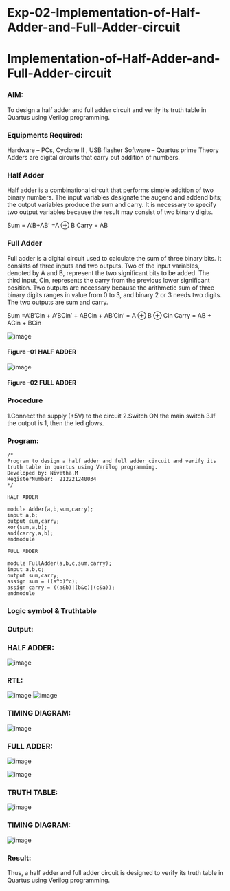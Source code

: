 # Exp-02-Implementation-of-Half-Adder-and-Full-Adder-circuit

# Implementation-of-Half-Adder-and-Full-Adder-circuit
### AIM:
To design a half adder and full adder circuit and verify its truth table in Quartus using Verilog programming.

### Equipments Required:
Hardware – PCs, Cyclone II , USB flasher
Software – Quartus prime
Theory
Adders are digital circuits that carry out addition of numbers.

### Half Adder
Half adder is a combinational circuit that performs simple addition of two binary numbers. The input variables designate the augend and addend bits; the output variables produce the sum and carry. It is necessary to specify two output variables because the result may consist of two binary digits.

Sum = A’B+AB’ =A ⊕ B Carry = AB

### Full Adder
Full adder is a digital circuit used to calculate the sum of three binary bits. It consists of three inputs and two outputs. Two of the input variables, denoted by A and B, represent the two significant bits to be added. The third input, Cin, represents the carry from the previous lower significant position. Two outputs are necessary because the arithmetic sum of three binary digits ranges in value from 0 to 3, and binary 2 or 3 needs two digits. The two outputs are sum and carry.

Sum =A’B’Cin + A’BCin’ + ABCin + AB’Cin’ = A ⊕ B ⊕ Cin Carry = AB + ACin + BCin

 ![image](https://user-images.githubusercontent.com/36288975/163552156-a13e5a56-c638-4110-97d9-8896907c8d25.png)

#### Figure -01 HALF ADDER 


![image](https://user-images.githubusercontent.com/36288975/163552057-b3547877-6d07-45b4-b7e0-bcfebfad9e1d.png)

#### Figure -02 FULL ADDER 

### Procedure

1.Connect the supply (+5V) to the circuit
2.Switch ON the main switch
3.If the output is 1, then the led glows.
### Program:
~~~
/*
Program to design a half adder and full adder circuit and verify its truth table in quartus using Verilog programming.
Developed by: Nivetha.M
RegisterNumber:  212221240034
*/
~~~
~~~
HALF ADDER

module Adder(a,b,sum,carry);
input a,b;
output sum,carry;
xor(sum,a,b);
and(carry,a,b);
endmodule 

FULL ADDER

module FullAdder(a,b,c,sum,carry);
input a,b,c;
output sum,carry;
assign sum = ((a^b)^c);
assign carry = ((a&b)|(b&c)|(c&a));
endmodule
~~~
### Logic symbol & Truthtable


### Output:
### HALF ADDER:
![image](https://user-images.githubusercontent.com/94155183/196036946-6e8c07c5-f387-460f-be37-4c12853522eb.png)

### RTL:
![image](https://user-images.githubusercontent.com/94155183/196036954-8c4cc3c9-6aae-4a9c-8e6a-2ddb6df67c98.png)
![image](https://user-images.githubusercontent.com/94155183/196036965-c624b008-71c1-46f4-969f-1f7b503154f4.png)

### TIMING DIAGRAM:
![image](https://user-images.githubusercontent.com/94155183/196036976-663df978-992f-4567-a870-40d12c40aaa6.png)
### FULL ADDER:
![image](https://user-images.githubusercontent.com/94155183/196036989-fa0635e6-1ca8-43bf-8239-e90ff3408f82.png)

![image](https://user-images.githubusercontent.com/94155183/196037336-16414fc0-995f-45a7-b78d-17ed40cf4a6f.png)


### TRUTH TABLE:
![image](https://user-images.githubusercontent.com/94155183/196037042-ba81b09b-bf0d-40f6-ad29-759d9ad93d8b.png)

### TIMING DIAGRAM:
![image](https://user-images.githubusercontent.com/94155183/196037091-fd1d0fb7-2bd7-4d00-926e-d257fb5f4b7e.png)

### Result:
Thus, a half adder and full adder circuit is designed to verify its truth table in Quartus using Verilog programming.
